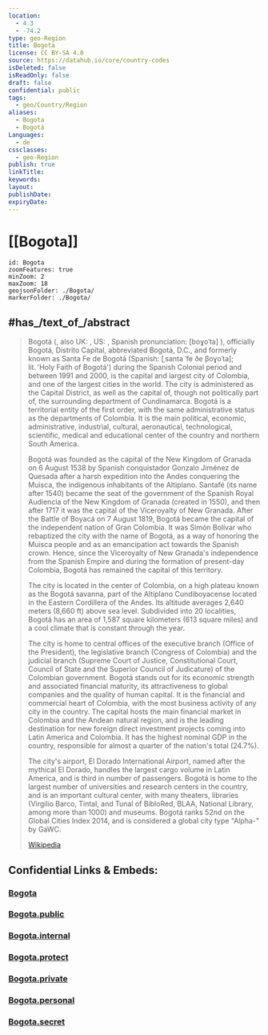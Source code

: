 ```yaml
---
location:
  - 4.3
  - -74.2
type: geo-Region
title: Bogota
license: CC BY-SA 4.0
source: https://datahub.io/core/country-codes
isDeleted: false
isReadOnly: false
draft: false
confidential: public
tags:
  - geo/Country/Region
aliases:
  - Bogota
  - Bogotá
Languages:
  - de
cssclasses:
  - geo-Region
publish: true
linkTitle: 
keywords: 
layout: 
publishDate: 
expiryDate:
---
```


# [[Bogota]] 

```leaflet
id: Bogota
zoomFeatures: true 
minZoom: 2 
maxZoom: 18
geojsonFolder: ./Bogota/
markerFolder: ./Bogota/
```


## #has_/text_of_/abstract 

> Bogotá (, also UK: , US: , Spanish pronunciation: [boɣoˈta] ), officially Bogotá, Distrito Capital, abbreviated Bogotá, D.C., and formerly known as Santa Fe de Bogotá (Spanish: [ˌsanta ˈfe ðe βoɣoˈta]; lit. 'Holy Faith of Bogotá') during the Spanish Colonial period and between 1991 and 2000, is the capital and largest city of Colombia, and one of the largest cities in the world. The city is administered as the Capital District, as well as the capital of, though not politically part of, the surrounding department of Cundinamarca. Bogotá is a territorial entity of the first order, with the same administrative status as the departments of Colombia. It is the main political, economic, administrative, industrial, cultural, aeronautical, technological, scientific, medical and educational center of the country and northern South America.
>
> Bogotá was founded as the capital of the New Kingdom of Granada on 6 August 1538 by Spanish conquistador Gonzalo Jiménez de Quesada after a harsh expedition into the Andes conquering the Muisca, the indigenous inhabitants of the Altiplano. Santafé (its name after 1540) became the seat of the government of the Spanish Royal Audiencia of the New Kingdom of Granada (created in 1550), and then after 1717 it was the capital of the Viceroyalty of New Granada. After the Battle of Boyacá on 7 August 1819, Bogotá became the capital of the independent nation of Gran Colombia. It was Simón Bolívar who rebaptized the city with the name of Bogotá, as a way of honoring the Muisca people and as an emancipation act towards the Spanish crown. Hence, since the Viceroyalty of New Granada's independence from the Spanish Empire and during the formation of present-day Colombia, Bogotá has remained the capital of this territory.
>
> The city is located in the center of Colombia, on a high plateau known as the Bogotá savanna, part of the Altiplano Cundiboyacense located in the Eastern Cordillera of the Andes. Its altitude averages 2,640 meters (8,660 ft) above sea level. Subdivided into 20 localities, Bogotá has an area of 1,587 square kilometers (613 square miles) and a cool climate that is constant through the year.
>
> The city is home to central offices of the executive branch (Office of the President), the legislative branch (Congress of Colombia) and the judicial branch (Supreme Court of Justice, Constitutional Court, Council of State and the Superior Council of Judicature) of the Colombian government. Bogotá stands out for its economic strength and associated financial maturity, its attractiveness to global companies and the quality of human capital. It is the financial and commercial heart of Colombia, with the most business activity of any city in the country. The capital hosts the main financial market in Colombia and the Andean natural region, and is the leading destination for new foreign direct investment projects coming into Latin America and Colombia. It has the highest nominal GDP in the country, responsible for almost a quarter of the nation's total (24.7%).
>
> The city's airport, El Dorado International Airport, named after the mythical El Dorado, handles the largest cargo volume in Latin America, and is third in number of passengers. Bogotá is home to the largest number of universities and research centers in the country, and is an important cultural center, with many theaters, libraries (Virgilio Barco, Tintal, and Tunal of BibloRed, BLAA, National Library, among more than 1000) and museums. Bogotá ranks 52nd on the Global Cities Index 2014, and is considered a global city type "Alpha-" by GaWC.
>
> [Wikipedia](https://en.wikipedia.org/wiki/Bogot%C3%A1) 


## Confidential Links & Embeds: 

### [Bogota](/_Standards/Earth/Continent/America~South/Colombia/departments~Colombia/Bogota.md) 

### [Bogota.public](/_public/Earth/Continent/America~South/Colombia/departments~Colombia/Bogota.public.md) 

### [Bogota.internal](/_internal/Earth/Continent/America~South/Colombia/departments~Colombia/Bogota.internal.md) 

### [Bogota.protect](/_protect/Earth/Continent/America~South/Colombia/departments~Colombia/Bogota.protect.md) 

### [Bogota.private](/_private/Earth/Continent/America~South/Colombia/departments~Colombia/Bogota.private.md) 

### [Bogota.personal](/_personal/Earth/Continent/America~South/Colombia/departments~Colombia/Bogota.personal.md) 

### [Bogota.secret](/_secret/Earth/Continent/America~South/Colombia/departments~Colombia/Bogota.secret.md)

